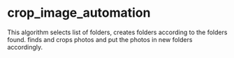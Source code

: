 # crop_image_automation
This algorithm selects list of folders, creates folders according to the folders found. finds and crops photos and put the photos in new folders accordingly. 
